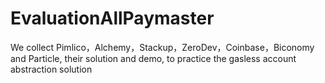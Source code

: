 # EvaluationAllPaymaster
We collect Pimlico，Alchemy，Stackup，ZeroDev，Coinbase，Biconomy and Particle, their solution and demo, to practice the gasless account abstraction solution
